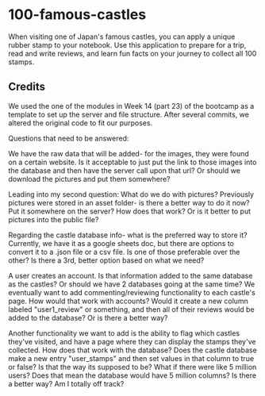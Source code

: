 # 100-famous-castles
When visiting one of Japan's famous castles, you can apply a unique rubber stamp to your notebook. Use this application to prepare for a trip, read and write reviews, and learn fun facts on your journey to collect all 100 stamps.

## Credits
We used the one of the modules in Week 14 (part 23) of the bootcamp as a template to set up the server and file structure. After several commits, we altered the original code to fit our purposes. 




Questions that need to be answered:

We have the raw data that will be added- for the images, they were found on a certain website. Is it acceptable to just put the link to those images into the database and then have the server call upon that url? Or should we download the pictures and put them somewhere?

Leading into my second question: What do we do with pictures? Previously pictures were stored in an asset folder- is there a better way to do it now? Put it somewhere on the server? How does that work? Or is it better to put pictures into the public file?

Regarding the castle database info- what is the preferred way to store it? Currently, we have it as a google sheets doc, but there are options to convert it to a .json file or a csv file. Is one of those preferable over the other? Is there a 3rd, better option based on what we need?

A user creates an account. Is that information added to the same database as the castles? Or should we have 2 databases going at the same time? We eventually want to add commenting/reviewing functionality to each castle's page. How would that work with accounts? Would it create a new column labeled "user1_review" or something, and then all of their reviews would be added to the database? Or is there a better way? 

Another functionality we want to add is the ability to flag which castles they've visited, and have a page where they can display the stamps they've collected. How does that work with the database? Does the castle database make a new entry "user_stamps" and then set values in that column to true or false? Is that the way its supposed to be? What if there were like 5 million users? Does that mean the database would have 5 million columns? Is there a better way? Am I totally off track?
